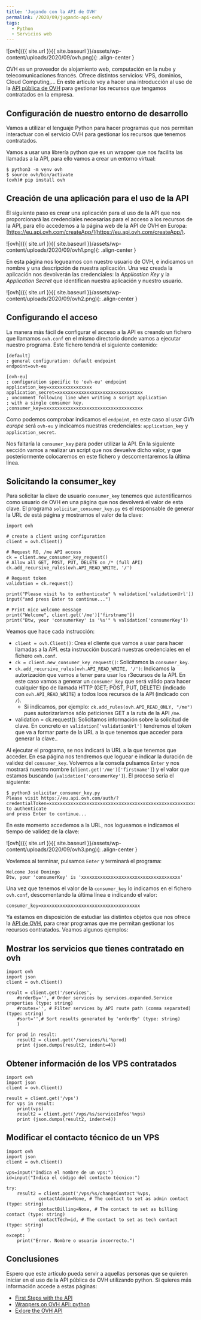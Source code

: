 ```yaml
---
title: 'Jugando con la API de OVH'
permalink: /2020/09/jugando-api-ovh/
tags:
  - Python
  - Servicios web
---
```


![ovh]({{ site.url }}{{ site.baseurl }}/assets/wp-content/uploads/2020/09/ovh.png){: .align-center }

OVH es un proveedor de alojamiento web, computación en la nube y telecomunicaciones francés. Ofrece distintos servicios: VPS, dominios, Cloud Computing,... En este artículo voy a hacer una introducción al uso de la [API pública de OVH](https://api.ovh.com/) para gestionar los recursos que tengamos contratados en la empresa.

## Configuración de nuestro entorno de desarrollo

Vamos a utilizar el lenguaje Python para hacer programas que nos permitan interactuar con el servicio OVH para gestionar los recursos que tenemos contratados.

Vamos a usar una librería python que es un wrapper que nos facilita las llamadas a la API, para ello vamos a crear un entorno virtual:

    $ python3 -m venv ovh
    $ source ovh/bin/activate
    (ovh)# pip install ovh

<!--more-->

## Creación de una aplicación para el uso de la API

El siguiente paso es crear una aplicación para el uso de la API que nos proporcionará las credenciales necesarias para el acceso a los recursos de la API, para ello accedemos a la página web de la API de OVH en Europa: [https://eu.api.ovh.com/createApp/](https://eu.api.ovh.com/createApp/).

![ovh]({{ site.url }}{{ site.baseurl }}/assets/wp-content/uploads/2020/09/ovh1.png){: .align-center }

En esta página nos logueamos con nuestro usuario de OVH, e indicamos un nombre y una descripción de nuestra aplicación. Una vez creada la aplicación nos devolverán las credenciales: la *Application Key* y la *Application Secret* que identifican nuestra aplicación y nuestro usuario.

![ovh]({{ site.url }}{{ site.baseurl }}/assets/wp-content/uploads/2020/09/ovh2.png){: .align-center }

## Configurando el acceso 

La manera más fácil de configurar el acceso a la API es creando un fichero que llamamos `ovh.conf` en el mismo directorio donde vamos a ejecutar nuestro programa. Este fichero tendrá el siguiente contenido:

    [default]
    ; general configuration: default endpoint
    endpoint=ovh-eu

    [ovh-eu]
    ; configuration specific to 'ovh-eu' endpoint
    application_key=xxxxxxxxxxxxxxxx
    application_secret=xxxxxxxxxxxxxxxxxxxxxxxxxxxxxxxx
    ; uncomment following line when writing a script application
    ; with a single consumer key.
    ;consumer_key=xxxxxxxxxxxxxxxxxxxxxxxxxxxxxxxxxxxxx

Como podemos comprobar indicamos el `endpoint`, en este caso al usar *OVh europe* será `ovh-eu` y indicamos nuestras credenciales: `application_key` y `application_secret`.

Nos faltaría la `consumer_key` para poder utilizar la API. En la siguiente sección vamos a realizar un script que nos devuelve dicho valor, y que posteriormente colocaremos en este fichero y descomentaremos la última línea.

## Solicitando la consumer_key

Para solicitar la clave de usuario `consumer_key` tenemos que autentificarnos como usuario de OVH en una página que nos devolverá el valor de esta clave. El programa `solicitar_consumer_key.py` es el responsable de generar la URL de está página y mostrarnos el valor de la clave:

    import ovh

    # create a client using configuration
    client = ovh.Client()

    # Request RO, /me API access
    ck = client.new_consumer_key_request()
    # Allow all GET, POST, PUT, DELETE on /* (full API)
    ck.add_recursive_rules(ovh.API_READ_WRITE, '/')

    # Request token
    validation = ck.request()

    print("Please visit %s to authenticate" % validation['validationUrl'])
    input("and press Enter to continue...")

    # Print nice welcome message
    print("Welcome", client.get('/me')['firstname'])
    print("Btw, your 'consumerKey' is '%s'" % validation['consumerKey'])

Veamos que hace cada instrucción:

* `client = ovh.Client()`: Crea el cliente que vamos a usar para hacer llamadas a la API. esta instrucción buscará nuestras credenciales en el fichero `ovh.conf`.
* `ck = client.new_consumer_key_request()`: Solicitamos la `consumer_key`.
* `ck.add_recursive_rules(ovh.API_READ_WRITE, '/')`: Indicamos la autorización que vamos a tener para usar los r3ecursos de la API. En este caso vamos a generar un `consumer_key` que será válido para hacer cualquier tipo de llamada HTTP (GET; POST, PUT, DELETE) (indicado con `ovh.API_READ_WRITE`) a todos loos recursos de la API (indicado con `/`). 
    * Si indicamos, por ejemplo: `ck.add_rules(ovh.API_READ_ONLY, "/me")` pues autorizaríamos sólo peticiones GET a la ruta de la API `/me`.
* validation = ck.request(): Solicitamos información sobre la solicitud de clave. En concreto en `validation['validationUrl']` tendremos el token que va a formar parte de la URL a la que tenemos que acceder para generar la clave..

Al ejecutar el programa, se nos indicará la URL a la que tenemos que acceder. En esa página nos tendremos que loguear e indicar la duración de validez del `consumer_key`. Volvemos a la consola pulsamos `Enter` y nos mostrará nuestro nombre (`client.get('/me')['firstname']`) y el valor que estamos buscando (`validation['consumerKey']`). El proceso sería el siguiente:


    $ python3 solicitar_consumer_key.py
    Please visit https://eu.api.ovh.com/auth/?credentialToken=xxxxxxxxxxxxxxxxxxxxxxxxxxxxxxxxxxxxxxxxxxxxxxxxxxxxxxxxxx to authenticate
    and press Enter to continue...

En este momento accedemos a la URL, nos logueamos e indicamos el tiempo de validez de la clave:

![ovh]({{ site.url }}{{ site.baseurl }}/assets/wp-content/uploads/2020/09/ovh3.png){: .align-center }

Vovlemos al terminar, pulsamos `Enter` y terminará el programa:

    Welcome José Domingo
    Btw, your 'consumerKey' is 'xxxxxxxxxxxxxxxxxxxxxxxxxxxxxxxxxxxxx'

Una vez que tenemos el valor de la `consumer_key` lo indicamos en el fichero `ovh.conf`, descomentando la última línea e indicando el valor:

    consumer_key=xxxxxxxxxxxxxxxxxxxxxxxxxxxxxxxxxxxxx

Ya estamos en disposición de estudiar las distintos objetos que nos ofrece la [API de OVH](https://api.ovh.com/console/), para crear programas que me permitan gestionar los recursos contratados. Veamos algunos ejemplos:

## Mostrar los servicios que tienes contratado en ovh

    import ovh
    import json
    client = ovh.Client()
    
    result = client.get('/services', 
        #orderBy='', # Order services by services.expanded.Service properties (type: string)
        #routes='', # Filter services by API route path (comma separated) (type: string)
        #sort='',# Sort results generated by 'orderBy' (type: string)
        ) 
    
    for prod in result:
        result2 = client.get('/services/%i'%prod)
        print (json.dumps(result2, indent=4))

## Obtener información de los VPS contratados

    import ovh
    import json
    client = ovh.Client()

    result = client.get('/vps')
    for vps in result:
        print(vps)
        result2 = client.get('/vps/%s/serviceInfos'%vps)
        print (json.dumps(result2, indent=4))


## Modificar el contacto técnico de un VPS

    import ovh
    import json
    client = ovh.Client()

    vps=input("Indica el nombre de un vps:")
    id=input("Indica el código del contacto técnico:")

    try:
        result2 = client.post('/vps/%s/changeContact'%vps, 
                contactAdmin=None, # The contact to set as admin contact (type: string)
                contactBilling=None, # The contact to set as billing contact (type: string)
                contactTech=id, # The contact to set as tech contact (type: string)
            )
    except:
        print("Error. Nombre o usuario incorrecto.")


## Conclusiones

Espero que este artículo pueda servir a aquellas personas que se quieren iniciar en el uso de la API pública de OVH utilizando python. Si quieres más información accede a estas páginas:

* [First Steps with the API](https://docs.ovh.com/gb/en/customer/first-steps-with-ovh-api/)
* [Wrappers on OVH API: python](https://github.com/ovh/python-ovh)
* [Exlore the OVH API](https://eu.api.ovh.com/console/)